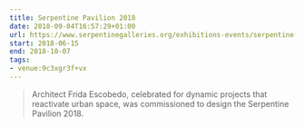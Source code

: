 ```yaml
---
title: Serpentine Pavilion 2018
date: 2018-09-04T16:57:29+01:00
url: https://www.serpentinegalleries.org/exhibitions-events/serpentine-pavilion-2018-designed-frida-escobedo
start: 2018-06-15
end: 2018-10-07
tags:
- venue:9c3xgr3f+vx
---
```

> Architect Frida Escobedo, celebrated for dynamic projects that reactivate urban space, was commissioned to design the Serpentine Pavilion 2018.
